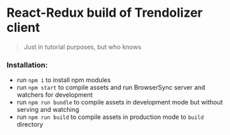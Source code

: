 # React-Redux build of Trendolizer client

> Just in tutorial purposes, but who knows


### Installation:
 * run `npm i` to install npm modules
 * run `npm start` to compile assets and run BrowserSync server and watchers for development
 * run `npm run bundle` to compile assets in development mode but without serving and watching
 * run `npm run build` to compile assets in production mode to `build` directory